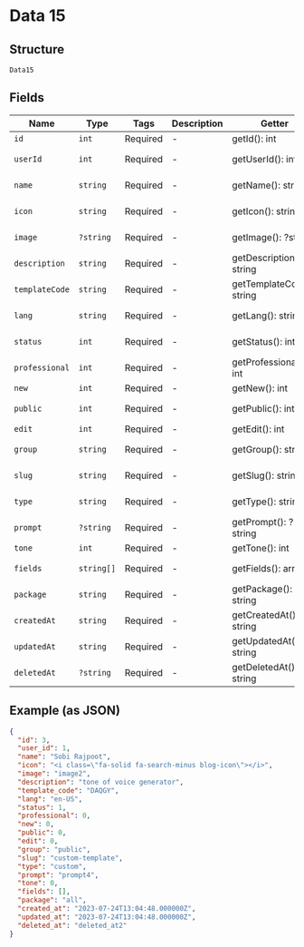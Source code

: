 
# Data 15

## Structure

`Data15`

## Fields

| Name | Type | Tags | Description | Getter | Setter |
|  --- | --- | --- | --- | --- | --- |
| `id` | `int` | Required | - | getId(): int | setId(int id): void |
| `userId` | `int` | Required | - | getUserId(): int | setUserId(int userId): void |
| `name` | `string` | Required | - | getName(): string | setName(string name): void |
| `icon` | `string` | Required | - | getIcon(): string | setIcon(string icon): void |
| `image` | `?string` | Required | - | getImage(): ?string | setImage(?string image): void |
| `description` | `string` | Required | - | getDescription(): string | setDescription(string description): void |
| `templateCode` | `string` | Required | - | getTemplateCode(): string | setTemplateCode(string templateCode): void |
| `lang` | `string` | Required | - | getLang(): string | setLang(string lang): void |
| `status` | `int` | Required | - | getStatus(): int | setStatus(int status): void |
| `professional` | `int` | Required | - | getProfessional(): int | setProfessional(int professional): void |
| `new` | `int` | Required | - | getNew(): int | setNew(int new): void |
| `public` | `int` | Required | - | getPublic(): int | setPublic(int public): void |
| `edit` | `int` | Required | - | getEdit(): int | setEdit(int edit): void |
| `group` | `string` | Required | - | getGroup(): string | setGroup(string group): void |
| `slug` | `string` | Required | - | getSlug(): string | setSlug(string slug): void |
| `type` | `string` | Required | - | getType(): string | setType(string type): void |
| `prompt` | `?string` | Required | - | getPrompt(): ?string | setPrompt(?string prompt): void |
| `tone` | `int` | Required | - | getTone(): int | setTone(int tone): void |
| `fields` | `string[]` | Required | - | getFields(): array | setFields(array fields): void |
| `package` | `string` | Required | - | getPackage(): string | setPackage(string package): void |
| `createdAt` | `string` | Required | - | getCreatedAt(): string | setCreatedAt(string createdAt): void |
| `updatedAt` | `string` | Required | - | getUpdatedAt(): string | setUpdatedAt(string updatedAt): void |
| `deletedAt` | `?string` | Required | - | getDeletedAt(): ?string | setDeletedAt(?string deletedAt): void |

## Example (as JSON)

```json
{
  "id": 3,
  "user_id": 1,
  "name": "Sobi Rajpoot",
  "icon": "<i class=\"fa-solid fa-search-minus blog-icon\"></i>",
  "image": "image2",
  "description": "tone of voice generator",
  "template_code": "DAQGY",
  "lang": "en-US",
  "status": 1,
  "professional": 0,
  "new": 0,
  "public": 0,
  "edit": 0,
  "group": "public",
  "slug": "custom-template",
  "type": "custom",
  "prompt": "prompt4",
  "tone": 0,
  "fields": [],
  "package": "all",
  "created_at": "2023-07-24T13:04:48.000000Z",
  "updated_at": "2023-07-24T13:04:48.000000Z",
  "deleted_at": "deleted_at2"
}
```

